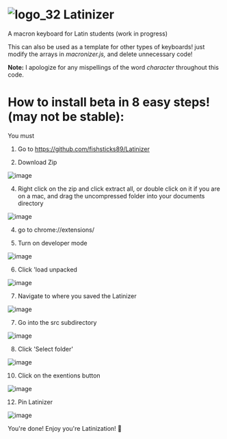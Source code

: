 # ![logo_32](https://user-images.githubusercontent.com/61331006/116012139-96b91700-a5dd-11eb-9521-f908844de80c.png) Latinizer 
A macron keyboard for Latin students (work in progress)

This can also be used as a template for other types of keyboards! just modify the arrays in *macronizer.js,* and delete unnecessary code!

**Note:** I apologize for any mispellings of the word *character* throughout this code.

# How to install beta in 8 easy steps! (may not be stable):
You must
1. Go to https://github.com/fishsticks89/Latinizer

3. Download Zip

![image](https://user-images.githubusercontent.com/61331006/118342598-d0908580-b4d8-11eb-98bd-00e32a2ae4f5.png)



4. Right click on the zip and click extract all, or double click on it if you are on a mac, and drag the uncompressed folder into your documents directory

![image](https://user-images.githubusercontent.com/61331006/118347213-540c9f80-b4f6-11eb-99d5-679fd04c7ca7.png)



4. go to chrome://extensions/

6. Turn on developer mode

![image](https://user-images.githubusercontent.com/61331006/118347313-25db8f80-b4f7-11eb-9bd2-e62280a24d9e.png)



6. Click 'load unpacked

![image](https://user-images.githubusercontent.com/61331006/118347478-815a4d00-b4f8-11eb-982c-8f14cddda687.png)



7. Navigate to where you saved the Latinizer

![image](https://user-images.githubusercontent.com/61331006/118347492-9d5dee80-b4f8-11eb-92de-5693f8dc6788.png)



7. Go into the src subdirectory

![image](https://user-images.githubusercontent.com/61331006/118347506-bcf51700-b4f8-11eb-8615-cb091039a2cb.png)



8. Click 'Select folder'

![image](https://user-images.githubusercontent.com/61331006/118347527-ee6de280-b4f8-11eb-8104-cf37ffd1bcad.png)



10. Click on the exentions button

![image](https://user-images.githubusercontent.com/61331006/118347543-06456680-b4f9-11eb-9e20-a7e20897e65f.png)



12. Pin Latinizer

![image](https://user-images.githubusercontent.com/61331006/118347561-22e19e80-b4f9-11eb-8c1d-272af68a80b4.png)


 

You're done! Enjoy you're Latinization! 🎉
